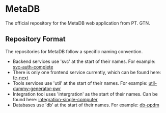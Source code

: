 # MetaDB 
The official repository for the MetaDB web application from PT. GTN.

## Repository Format
The repositories for MetaDB follow a specific naming convention. 
* Backend services use 'svc' at the start of their names. For example: [svc-auth-complete](https://github.com/gtn-metadb/svc-auth-complete)
* There is only one frontend service currently, which can be found here: [fe-next](https://github.com/gtn-metadb/fe-next) 
* Tools services use 'util' at the start of their names. For example: [util-dummy-generator-pwr](https://github.com/gtn-metadb/util-dummy-generator-pwr)
* Integration tool uses 'intergration' as the start of their names. Can be found here: [integration-single-computer](https://github.com/gtn-metadb/integration-single-computer)
* Databases use 'db' at the start of their names. For example: [db-ppdm](https://github.com/gtn-metadb/db-ppdm) 
